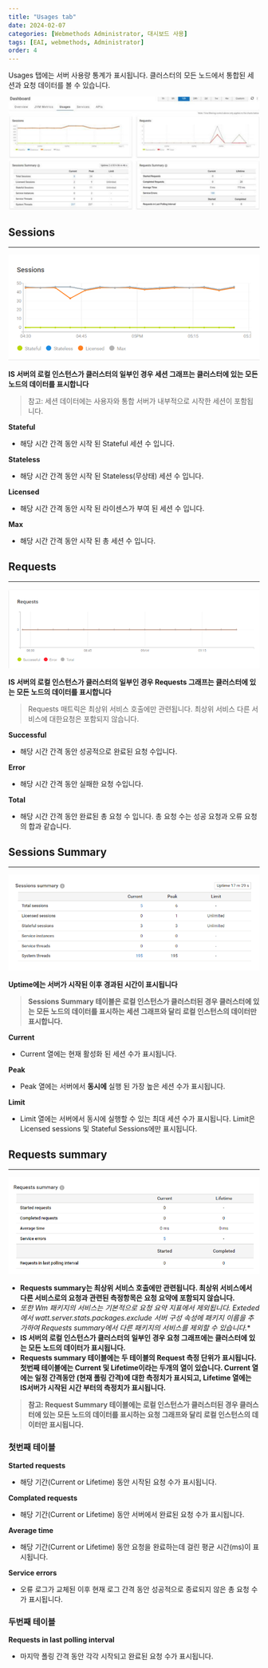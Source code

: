 ```yaml
---
title: "Usages tab"
date: 2024-02-07
categories: [Webmethods Administrator, 대시보드 사용]
tags: [EAI, webmethods, Administrator]
order: 4
---
```


Usages 탭에는 서버 사용량 통계가 표시됩니다. 클러스터의 모든 노드에서 통합된 세션과 요청 데이터를 볼 수 있습니다.

![Untitled](/assets/img/2024-02-07-admin-dashboard-usages/Untitled.png)

## Sessions

---

![Untitled](/assets/img/2024-02-07-admin-dashboard-usages/Untitled%201.png)

**IS 서버의 로컬 인스턴스가 클러스터의 일부인 경우 세션 그래프는 클러스터에 있는 모든 노드의 데이터를 표시합니다**

> 참고:
세션 데이터에는 사용자와 통합 서버가 내부적으로 시작한 세션이 포함됩니다.
> 

**Stateful**

- 해당 시간 간격 동안 시작 된 Stateful 세션 수 입니다.

**Stateless**

- 해당 시간 간격 동안 시작 된 Stateless(무상태) 세션 수 입니다.

**Licensed**

- 해당 시간 간격 동안 시작 된 라이센스가 부여 된 세션 수 입니다.

**Max**

- 해당 시간 간격 동안 시작 된 총 세션 수 입니다.

## Requests

---

![Untitled](/assets/img/2024-02-07-admin-dashboard-usages/Untitled%202.png)

**IS 서버의 로컬 인스턴스가 클러스터의 일부인 경우 Requests 그래프는 클러스터에 있는 모든 노드의 데이터를 표시합니다**

> Requests 매트릭은 최상위 서비스 호출에만 관련됩니다. 최상위 서비스 다른 서비스에 대한요청은 포함되지 않습니다.
> 

 **Successful**

- 해당 시간 간격 동안 성공적으로 완료된 요청 수입니다.

**Error**

- 해당 시간 간격 동안 실패한 요청 수입니다.

**Total**

- 해당 시간 간격 동안 완료된 총 요청 수 입니다. 총 요청 수는 성공 요청과 오류 요청의 합과 같습니다.

## Sessions Summary

---

![Untitled](/assets/img/2024-02-07-admin-dashboard-usages/Untitled%203.png)

**Uptime에는 서버가 시작된 이후 경과된 시간이 표시됩니다**

> **Sessions Summary 테이블은 로컬 인스턴스가 클러스터된 경우 클러스터에 있는 모든 노드의 데이터를 표시하는 세션 그래프와 달리 로컬 인스턴스의 데이터만 표시합니다.**
> 

**Current**

- Current 열에는 현재 활성화 된 세션 수가 표시됩니다.

**Peak**

- Peak 열에는 서버에서 **동시에** 실행 된 가장 높은 세션 수가 표시됩니다.

**Limit**

- Limit 열에는 서버에서 동시에 실행할 수 있는 최대 세션 수가 표시됩니다. Limit은 Licensed sessions 및 Stateful Sessions에만 표시됩니다.

## **Requests summary**

---

![Untitled](/assets/img/2024-02-07-admin-dashboard-usages/Untitled%204.png)

- **Requests summary는 최상위 서비스 호출에만 관련됩니다. 최상위 서비스에서 다른 서비스로의 요청과 관련된 측정항목은 요청 요약에 포함되지 않습니다.**
- **또한 Wm* 패키지의 서비스는 기본적으로 요청 요약 지표에서 제외됩니다.
Exteded에서 watt.server.stats.packages.exclude 서버 구성 속성에 패키지 이름을 추가하여 Requests summary에서 다른 패키지의 서비스를 제외할 수 있습니다.**
- **IS 서버의 로컬 인스턴스가 클러스터의 일부인 경우 요청 그래프에는 클러스터에 있는 모든 노드의 데이터가 표시됩니다.**
- **Requests summary 테이블에는 두 테이블의 Request 측정 단위가 표시됩니다. 첫번째 테이블에는 Current 및 Lifetime이라는 두개의 열이 있습니다. Current 열에는 일정 간격동안 (현재 폴링 간격)에 대한  측정치가 표시되고, Lifetime 열에는 IS서버가 시작된 시간 부터의 측정치가 표시됩니다.**

> **참고:
Request Summary 테이블에는 로컬 인스턴스가 클러스터된 경우 클러스터에 있는 모든 노드의 데이터를 표시하는 요청 그래프와 달리 로컬 인스턴스의 데이터만 표시됩니다.**
> 

### 첫번째 테이블

**Started requests**

- 해당 기간(Current or Lifetime) 동안 시작된 요청 수가 표시됩니다.

**Complated requests**

- 해당 기간(Current or Lifetime) 동안 서버에서 완료된 요청 수가 표시됩니다.

**Average time**

- 해당 기간(Current or Lifetime) 동안 요청을 완료하는데 걸린 평균 시간(ms)이 표시됩니다.

**Service errors**

- 오류 로그가 교체된 이후 현재 로그 간격 동안 성공적으로 종료되지 않은 총 요청 수가 표시됩니다.

### 두번째 테이블

**Requests in last polling interval**

- 마지막 폴링 간격 동안 각각 시작되고 완료된 요청 수가 표시됩니다.